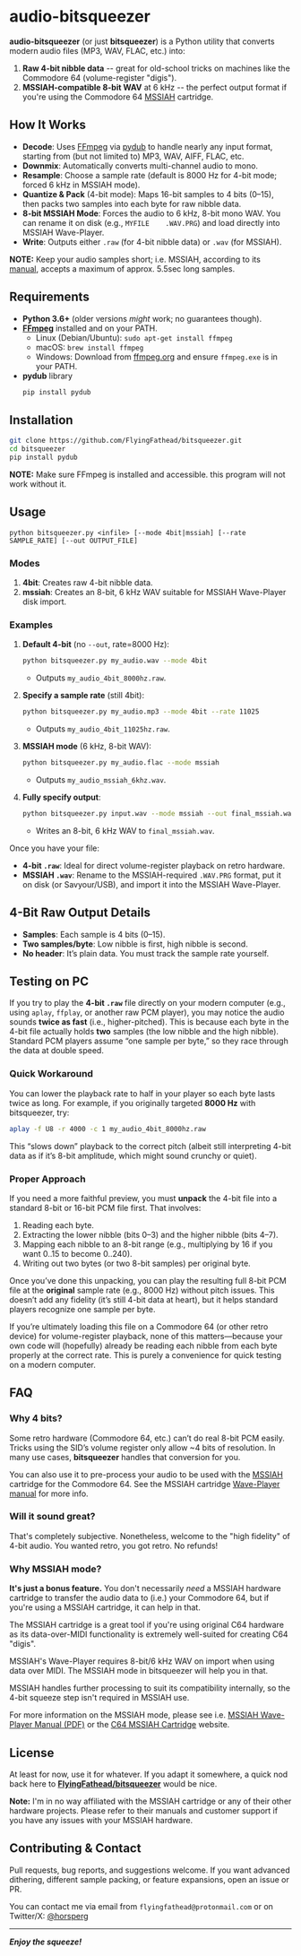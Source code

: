 # audio-bitsqueezer

**audio-bitsqueezer** (or just **bitsqueezer**) is a Python utility that converts modern audio files (MP3, WAV, FLAC, etc.) into:
1. **Raw 4-bit nibble data** -- great for old-school tricks on machines like the Commodore 64 (volume-register "digis").
2. **MSSIAH-compatible 8-bit WAV** at 6 kHz -- the perfect output format if you're using the Commodore 64 [MSSIAH](https://mssiah.com/) cartridge.

## How It Works

- **Decode**: Uses [FFmpeg](https://ffmpeg.org/) via [pydub](https://github.com/jiaaro/pydub) to handle nearly any input format, starting from (but not limited to) MP3, WAV, AIFF, FLAC, etc.  
- **Downmix**: Automatically converts multi-channel audio to mono.  
- **Resample**: Choose a sample rate (default is 8000 Hz for 4-bit mode; forced 6 kHz in MSSIAH mode).  
- **Quantize & Pack** (4-bit mode): Maps 16-bit samples to 4 bits (0–15), then packs two samples into each byte for raw nibble data.  
- **8-bit MSSIAH Mode**: Forces the audio to 6 kHz, 8-bit mono WAV. You can rename it on disk (e.g., `MYFILE    .WAV.PRG`) and load directly into MSSIAH Wave-Player.  
- **Write**: Outputs either `.raw` (for 4-bit nibble data) or `.wav` (for MSSIAH).  

**NOTE:** Keep your audio samples short; i.e. MSSIAH, according to its [manual](https://mssiah.com/files/MSSIAH_WavePlayer.pdf), accepts a maximum of approx. 5.5sec long samples.

## Requirements

- **Python 3.6+** (older versions *might* work; no guarantees though).  
- [**FFmpeg**](https://ffmpeg.org/download.html) installed and on your PATH.  
  - Linux (Debian/Ubuntu): `sudo apt-get install ffmpeg`  
  - macOS: `brew install ffmpeg`  
  - Windows: Download from [ffmpeg.org](https://ffmpeg.org/) and ensure `ffmpeg.exe` is in your PATH.  
- **pydub** library  
  ```bash
  pip install pydub
  ```

## Installation

```bash
git clone https://github.com/FlyingFathead/bitsqueezer.git
cd bitsqueezer
pip install pydub
```

**NOTE:** Make sure FFmpeg is installed and accessible. this program will not work without it.

## Usage

```
python bitsqueezer.py <infile> [--mode 4bit|mssiah] [--rate SAMPLE_RATE] [--out OUTPUT_FILE]
```

### Modes

1. **4bit**: Creates raw 4-bit nibble data.  
2. **mssiah**: Creates an 8-bit, 6 kHz WAV suitable for MSSIAH Wave-Player disk import.

### Examples

1. **Default 4-bit** (no `--out`, rate=8000 Hz):
   ```bash
   python bitsqueezer.py my_audio.wav --mode 4bit
   ```
   - Outputs `my_audio_4bit_8000hz.raw`.

2. **Specify a sample rate** (still 4bit):
   ```bash
   python bitsqueezer.py my_audio.mp3 --mode 4bit --rate 11025
   ```
   - Outputs `my_audio_4bit_11025hz.raw`.

3. **MSSIAH mode** (6 kHz, 8-bit WAV):
   ```bash
   python bitsqueezer.py my_audio.flac --mode mssiah
   ```
   - Outputs `my_audio_mssiah_6khz.wav`.

4. **Fully specify output**:
   ```bash
   python bitsqueezer.py input.wav --mode mssiah --out final_mssiah.wav
   ```
   - Writes an 8-bit, 6 kHz WAV to `final_mssiah.wav`.

Once you have your file:
- **4-bit `.raw`**: Ideal for direct volume-register playback on retro hardware.  
- **MSSIAH `.wav`**: Rename to the MSSIAH-required `.WAV.PRG` format, put it on disk (or Savyour/USB), and import it into the MSSIAH Wave-Player.

## 4-Bit Raw Output Details

- **Samples**: Each sample is 4 bits (0–15).  
- **Two samples/byte**: Low nibble is first, high nibble is second.  
- **No header**: It’s plain data. You must track the sample rate yourself.

## Testing on PC

If you try to play the **4-bit `.raw`** file directly on your modern computer (e.g., using `aplay`, `ffplay`, or another raw PCM player), you may notice the audio sounds **twice as fast** (i.e., higher-pitched). This is because each byte in the 4-bit file actually holds **two** samples (the low nibble and the high nibble). Standard PCM players assume “one sample per byte,” so they race through the data at double speed.

### Quick Workaround

You can lower the playback rate to half in your player so each byte lasts twice as long. For example, if you originally targeted **8000 Hz** with bitsqueezer, try:

   ```bash
   aplay -f U8 -r 4000 -c 1 my_audio_4bit_8000hz.raw
   ```

This “slows down” playback to the correct pitch (albeit still interpreting 4-bit data as if it’s 8-bit amplitude, which might sound crunchy or quiet).

### Proper Approach

If you need a more faithful preview, you must **unpack** the 4-bit file into a standard 8-bit or 16-bit PCM file first. That involves:

1. Reading each byte.  
2. Extracting the lower nibble (bits 0–3) and the higher nibble (bits 4–7).  
3. Mapping each nibble to an 8-bit range (e.g., multiplying by 16 if you want 0..15 to become 0..240).  
4. Writing out two bytes (or two 8-bit samples) per original byte.

Once you’ve done this unpacking, you can play the resulting full 8-bit PCM file at the **original** sample rate (e.g., 8000 Hz) without pitch issues. This doesn’t add any fidelity (it’s still 4-bit data at heart), but it helps standard players recognize one sample per byte.

If you’re ultimately loading this file on a Commodore 64 (or other retro device) for volume-register playback, none of this matters—because your own code will (hopefully) already be reading each nibble from each byte properly at the correct rate. This is purely a convenience for quick testing on a modern computer.

## FAQ

### Why 4 bits?
Some retro hardware (Commodore 64, etc.) can’t do real 8-bit PCM easily. Tricks using the SID’s volume register only allow ~4 bits of resolution. In many use cases, **bitsqueezer** handles that conversion for you.

You can also use it to pre-process your audio to be used with the [MSSIAH](https://mssiah.com/) cartridge for the Commodore 64. See the MSSIAH cartridge [Wave-Player manual](https://mssiah.com/files/MSSIAH_WavePlayer.pdf) for more info.

### Will it sound great?
That's completely subjective. Nonetheless, welcome to the "high fidelity" of 4-bit audio. You wanted retro, you got retro. No refunds!

### Why MSSIAH mode?
**It's just a bonus feature.** You don't necessarily _need_ a MSSIAH hardware cartridge to transfer the audio data to (i.e.) your Commodore 64, but if you're using a MSSIAH cartridge, it can help in that.

The MSSIAH cartridge is a great tool if you're using original C64 hardware as its data-over-MIDI functionality is extremely well-suited for creating C64 "digis". 

MSSIAH's Wave-Player requires 8-bit/6 kHz WAV on import when using data over MIDI. The MSSIAH mode in bitsqueezer will help you in that.

MSSIAH handles further processing to suit its compatibility internally, so the 4-bit squeeze step isn't required in MSSIAH use.

For more information on the MSSIAH mode, please see i.e. [MSSIAH Wave-Player Manual (PDF)](https://mssiah.com/files/MSSIAH_WavePlayer.pdf) or the [C64 MSSIAH Cartridge](https://mssiah.com/) website.

## License

At least for now, use it for whatever. If you adapt it somewhere, a quick nod back here to [**FlyingFathead/bitsqueezer**](https://github.com/FlyingFathead/bitsqueezer) would be nice.

**Note:** I'm in no way affiliated with the MSSIAH cartridge or any of their other hardware projects. Please refer to their manuals and customer support if you have any issues with your MSSIAH hardware.

## Contributing & Contact

Pull requests, bug reports, and suggestions welcome. If you want advanced dithering, different sample packing, or feature expansions, open an issue or PR.

You can contact me via email from `flyingfathead@protonmail.com` or on Twitter/X: [@horsperg](https://x.com/horsperg)

---

_**Enjoy the squeeze!**_
